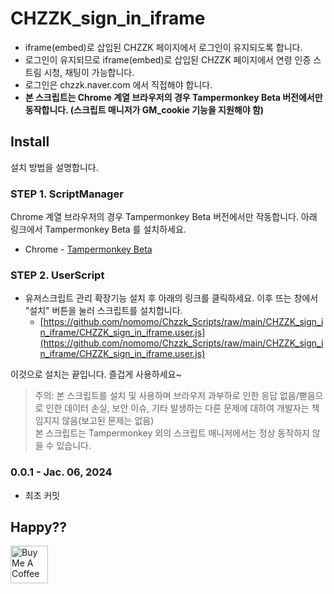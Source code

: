# CHZZK_sign_in_iframe

- iframe(embed)로 삽입된 CHZZK 페이지에서 로그인이 유지되도록 합니다.
- 로그인이 유지되므로 iframe(embed)로 삽입된 CHZZK 페이지에서 연령 인증 스트림 시청, 채팅이 가능합니다.
- 로그인은 chzzk.naver.com 에서 직접해야 합니다.
- **본 스크립트는 Chrome 계열 브라우저의 경우 Tampermonkey Beta 버전에서만 동작합니다. (스크립트 매니저가 GM_cookie 기능을 지원해야 함)**

## Install

설치 방법을 설명합니다.

### STEP 1. ScriptManager

Chrome 계열 브라우저의 경우 Tampermonkey Beta 버전에서만 작동합니다. 아래 링크에서 Tampermonkey Beta 를 설치하세요.

- Chrome - [Tampermonkey Beta](https://chromewebstore.google.com/detail/tampermonkey-beta/gcalenpjmijncebpfijmoaglllgpjagf)

### STEP 2. UserScript

- 유저스크립트 관리 확장기능 설치 후 아래의 링크를 클릭하세요. 이후 뜨는 창에서 "설치" 버튼을 눌러 스크립트를 설치합니다.
  - [https://github.com/nomomo/Chzzk_Scripts/raw/main/CHZZK_sign_in_iframe/CHZZK_sign_in_iframe.user.js](https://github.com/nomomo/Chzzk_Scripts/raw/main/CHZZK_sign_in_iframe/CHZZK_sign_in_iframe.user.js)

이것으로 설치는 끝입니다. 즐겁게 사용하세요~

> 주의: 본 스크립트를 설치 및 사용하며 브라우저 과부하로 인한 응답 없음/뻗음으로 인한 데이터 손실, 보안 이슈, 기타 발생하는 다른 문제에 대하여 개발자는 책임지지 않음(보고된 문제는 없음)  
> 본 스크립트는 Tampermonkey 외의 스크립트 매니저에서는 정상 동작하지 않을 수 있습니다.

### 0.0.1 - Jac. 06, 2024

- 최초 커밋

## Happy??

<a href="https://www.buymeacoffee.com/nomomo" target="_blank"><img src="https://cdn.buymeacoffee.com/buttons/default-yellow.png" alt="Buy Me A Coffee" height="60"></a>